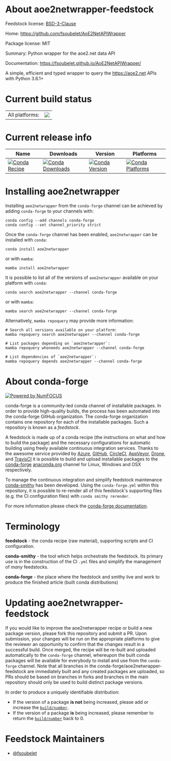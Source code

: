 About aoe2netwrapper-feedstock
==============================

Feedstock license: [BSD-3-Clause](https://github.com/conda-forge/aoe2netwrapper-feedstock/blob/main/LICENSE.txt)

Home: https://github.com/fsoubelet/AoE2NetAPIWrapper

Package license: MIT

Summary: Python wrapper for the aoe2.net data API

Documentation: https://fsoubelet.github.io/AoE2NetAPIWrapper/

A simple, efficient and typed wrapper to query the https://aoe2.net APIs with Python 3.6.1+


Current build status
====================


<table><tr><td>All platforms:</td>
    <td>
      <a href="https://dev.azure.com/conda-forge/feedstock-builds/_build/latest?definitionId=14576&branchName=main">
        <img src="https://dev.azure.com/conda-forge/feedstock-builds/_apis/build/status/aoe2netwrapper-feedstock?branchName=main">
      </a>
    </td>
  </tr>
</table>

Current release info
====================

| Name | Downloads | Version | Platforms |
| --- | --- | --- | --- |
| [![Conda Recipe](https://img.shields.io/badge/recipe-aoe2netwrapper-green.svg)](https://anaconda.org/conda-forge/aoe2netwrapper) | [![Conda Downloads](https://img.shields.io/conda/dn/conda-forge/aoe2netwrapper.svg)](https://anaconda.org/conda-forge/aoe2netwrapper) | [![Conda Version](https://img.shields.io/conda/vn/conda-forge/aoe2netwrapper.svg)](https://anaconda.org/conda-forge/aoe2netwrapper) | [![Conda Platforms](https://img.shields.io/conda/pn/conda-forge/aoe2netwrapper.svg)](https://anaconda.org/conda-forge/aoe2netwrapper) |

Installing aoe2netwrapper
=========================

Installing `aoe2netwrapper` from the `conda-forge` channel can be achieved by adding `conda-forge` to your channels with:

```
conda config --add channels conda-forge
conda config --set channel_priority strict
```

Once the `conda-forge` channel has been enabled, `aoe2netwrapper` can be installed with `conda`:

```
conda install aoe2netwrapper
```

or with `mamba`:

```
mamba install aoe2netwrapper
```

It is possible to list all of the versions of `aoe2netwrapper` available on your platform with `conda`:

```
conda search aoe2netwrapper --channel conda-forge
```

or with `mamba`:

```
mamba search aoe2netwrapper --channel conda-forge
```

Alternatively, `mamba repoquery` may provide more information:

```
# Search all versions available on your platform:
mamba repoquery search aoe2netwrapper --channel conda-forge

# List packages depending on `aoe2netwrapper`:
mamba repoquery whoneeds aoe2netwrapper --channel conda-forge

# List dependencies of `aoe2netwrapper`:
mamba repoquery depends aoe2netwrapper --channel conda-forge
```


About conda-forge
=================

[![Powered by
NumFOCUS](https://img.shields.io/badge/powered%20by-NumFOCUS-orange.svg?style=flat&colorA=E1523D&colorB=007D8A)](https://numfocus.org)

conda-forge is a community-led conda channel of installable packages.
In order to provide high-quality builds, the process has been automated into the
conda-forge GitHub organization. The conda-forge organization contains one repository
for each of the installable packages. Such a repository is known as a *feedstock*.

A feedstock is made up of a conda recipe (the instructions on what and how to build
the package) and the necessary configurations for automatic building using freely
available continuous integration services. Thanks to the awesome service provided by
[Azure](https://azure.microsoft.com/en-us/services/devops/), [GitHub](https://github.com/),
[CircleCI](https://circleci.com/), [AppVeyor](https://www.appveyor.com/),
[Drone](https://cloud.drone.io/welcome), and [TravisCI](https://travis-ci.com/)
it is possible to build and upload installable packages to the
[conda-forge](https://anaconda.org/conda-forge) [anaconda.org](https://anaconda.org/)
channel for Linux, Windows and OSX respectively.

To manage the continuous integration and simplify feedstock maintenance
[conda-smithy](https://github.com/conda-forge/conda-smithy) has been developed.
Using the ``conda-forge.yml`` within this repository, it is possible to re-render all of
this feedstock's supporting files (e.g. the CI configuration files) with ``conda smithy rerender``.

For more information please check the [conda-forge documentation](https://conda-forge.org/docs/).

Terminology
===========

**feedstock** - the conda recipe (raw material), supporting scripts and CI configuration.

**conda-smithy** - the tool which helps orchestrate the feedstock.
                   Its primary use is in the construction of the CI ``.yml`` files
                   and simplify the management of *many* feedstocks.

**conda-forge** - the place where the feedstock and smithy live and work to
                  produce the finished article (built conda distributions)


Updating aoe2netwrapper-feedstock
=================================

If you would like to improve the aoe2netwrapper recipe or build a new
package version, please fork this repository and submit a PR. Upon submission,
your changes will be run on the appropriate platforms to give the reviewer an
opportunity to confirm that the changes result in a successful build. Once
merged, the recipe will be re-built and uploaded automatically to the
`conda-forge` channel, whereupon the built conda packages will be available for
everybody to install and use from the `conda-forge` channel.
Note that all branches in the conda-forge/aoe2netwrapper-feedstock are
immediately built and any created packages are uploaded, so PRs should be based
on branches in forks and branches in the main repository should only be used to
build distinct package versions.

In order to produce a uniquely identifiable distribution:
 * If the version of a package **is not** being increased, please add or increase
   the [``build/number``](https://docs.conda.io/projects/conda-build/en/latest/resources/define-metadata.html#build-number-and-string).
 * If the version of a package **is** being increased, please remember to return
   the [``build/number``](https://docs.conda.io/projects/conda-build/en/latest/resources/define-metadata.html#build-number-and-string)
   back to 0.

Feedstock Maintainers
=====================

* [@fsoubelet](https://github.com/fsoubelet/)

